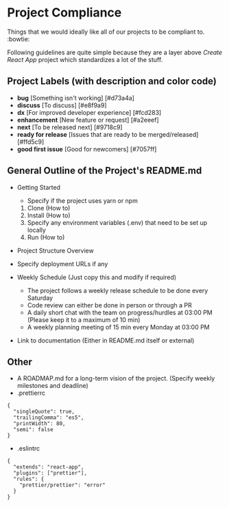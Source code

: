 # Project Compliance
Things that we would ideally like all of our projects to be compliant to. :bowtie:

Following guidelines are quite simple because they are a layer above _Create React App_ project which standardizes a lot of the stuff.

## Project Labels (with description and color code)

- **bug** [Something isn't working] [#d73a4a]
- **discuss** [To discuss] [#e8f9a9]
- **dx** [For improved developer experience] [#fcd283]
- **enhancement** [New feature or request] [#a2eeef]
- **next** [To be released next] [#9718c9]
- **ready for release** [Issues that are ready to be merged/released] [#ffd5c9]
- **good first issue** [Good for newcomers] [#7057ff]

## General Outline of the Project's README.md

- Getting Started
  - Specify if the project uses yarn or npm
  1. Clone (How to)
  1. Install (How to)
  1. Specify any environment variables (.env) that need to be set up locally
  1. Run (How to)
  
- Project Structure Overview
- Specify deployment URLs if any
- Weekly Schedule (Just copy this and modify if required)
  - The project follows a weekly release schedule to be done every Saturday
  - Code review can either be done in person or through a PR
  - A daily short chat with the team on progress/hurdles at 03:00 PM (Please keep it to a maximum of 10 min)
  - A weekly planning meeting of 15 min every Monday at 03:00 PM
- Link to documentation (Either in README.md itself or external)

## Other

- A ROADMAP.md for a long-term vision of the project. (Specify weekly milestones and deadline)
- .prettierrc
```
{
  "singleQuote": true,
  "trailingComma": "es5",
  "printWidth": 80,
  "semi": false
}

```
- .eslintrc
```
{
  "extends": "react-app",
  "plugins": ["prettier"],
  "rules": {
    "prettier/prettier": "error"
  }
}
```

